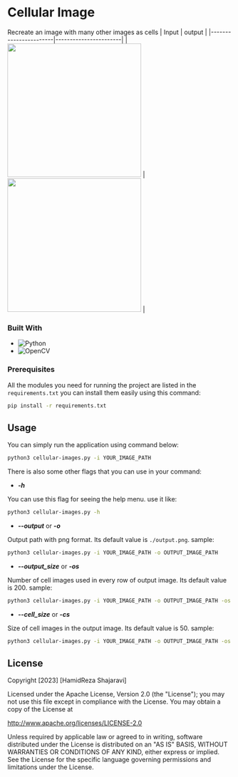 # Cellular Image

Recreate an image with many other images as cells
|         Input         |        output         |
|-----------------------|-----------------------|
| <img src="https://github.com/hamedsj/CellularImage/assets/17751865/0eaa0925-686a-41c2-97a1-466d7f596ffb" width="300" height="300" />  | <img src="demo-files/output-4-hr-200-demo.png" width="300" height="300" /> |


### Built With
* ![Python](https://img.shields.io/badge/python-3670A0?style=for-the-badge&logo=python&logoColor=ffdd54)
* ![OpenCV](https://img.shields.io/badge/opencv-%23white.svg?style=for-the-badge&logo=opencv&logoColor=white)


### Prerequisites

All the modules you need for running the project are listed in the `requirements.txt` you can install them easily using this command:

```bash
pip install -r requirements.txt
  ```

## Usage

You can simply run the application using command below:
```bash
python3 cellular-images.py -i YOUR_IMAGE_PATH
```

There is also some other flags that you can use in your command:

* <em>**-h**</em>

You can use this flag for seeing the help menu. use it like:
```bash
python3 cellular-images.py -h
```


* <em>**--output**</em> or <em>**-o**</em>

Output path with png format. Its default value is `./output.png`. sample:
```bash
python3 cellular-images.py -i YOUR_IMAGE_PATH -o OUTPUT_IMAGE_PATH
```

* <em>**--output_size**</em> or <em>**-os**</em>

Number of cell images used in every row of output image. Its default value is 200. sample:
```bash
python3 cellular-images.py -i YOUR_IMAGE_PATH -o OUTPUT_IMAGE_PATH -os 100
```

* <em>**--cell_size**</em> or <em>**-cs**</em>

Size of cell images in the output image. Its default value is 50. sample:
```bash
python3 cellular-images.py -i YOUR_IMAGE_PATH -o OUTPUT_IMAGE_PATH -os 100 -cs 75
```

## License

Copyright [2023] [HamidReza Shajaravi]

Licensed under the Apache License, Version 2.0 (the "License");
you may not use this file except in compliance with the License.
You may obtain a copy of the License at

   http://www.apache.org/licenses/LICENSE-2.0

Unless required by applicable law or agreed to in writing, software
distributed under the License is distributed on an "AS IS" BASIS,
WITHOUT WARRANTIES OR CONDITIONS OF ANY KIND, either express or implied.
See the License for the specific language governing permissions and
limitations under the License.

